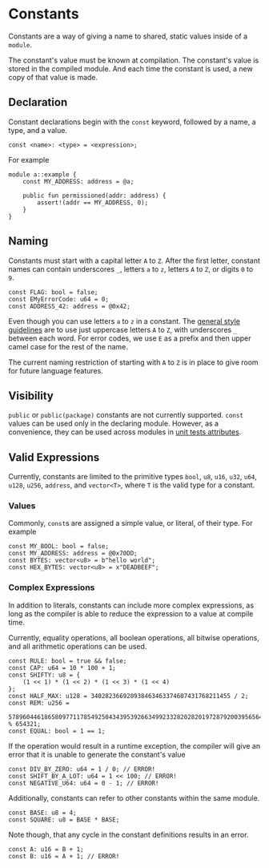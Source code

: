 # Constants

Constants are a way of giving a name to shared, static values inside of a `module`.

The constant's value must be known at compilation. The constant's value is stored in the compiled module.
And each time the constant is used, a new copy of that value is made.

## Declaration

Constant declarations begin with the `const` keyword, followed by a name, a type, and a value.

```text
const <name>: <type> = <expression>;
```

For example

```move
module a::example {
    const MY_ADDRESS: address = @a;

    public fun permissioned(addr: address) {
        assert!(addr == MY_ADDRESS, 0);
    }
}
```

## Naming

Constants must start with a capital letter `A` to `Z`. After the first letter, constant names can
contain underscores `_`, letters `a` to `z`, letters `A` to `Z`, or digits `0` to `9`.

```move
const FLAG: bool = false;
const EMyErrorCode: u64 = 0;
const ADDRESS_42: address = @0x42;
```

Even though you can use letters `a` to `z` in a constant. The
[general style guidelines](./coding-conventions.md) are to use just uppercase letters `A` to `Z`,
with underscores `_` between each word. For error codes, we use `E` as a prefix and then upper camel
case for the rest of the name.

The current naming restriction of starting with `A` to `Z` is in place to give room for future language
features.

## Visibility

`public` or `public(package)` constants are not currently supported. `const` values can be used only
in the declaring module. However, as a convenience, they can be used across modules in
[unit tests attributes](./unit-testing.md).

## Valid Expressions

Currently, constants are limited to the primitive types `bool`, `u8`, `u16`, `u32`, `u64`, `u128`,
`u256`, `address`, and `vector<T>`, where `T` is the valid type for a constant.

### Values

Commonly, `const`s are assigned a simple value, or literal, of their type. For example

```move
const MY_BOOL: bool = false;
const MY_ADDRESS: address = @0x70DD;
const BYTES: vector<u8> = b"hello world";
const HEX_BYTES: vector<u8> = x"DEADBEEF";
```

### Complex Expressions

In addition to literals, constants can include more complex expressions, as long as the compiler is
able to reduce the expression to a value at compile time.

Currently, equality operations, all boolean operations, all bitwise operations, and all arithmetic
operations can be used.

```move
const RULE: bool = true && false;
const CAP: u64 = 10 * 100 + 1;
const SHIFTY: u8 = {
    (1 << 1) * (1 << 2) * (1 << 3) * (1 << 4)
};
const HALF_MAX: u128 = 340282366920938463463374607431768211455 / 2;
const REM: u256 =
    57896044618658097711785492504343953926634992332820282019728792003956564819968 % 654321;
const EQUAL: bool = 1 == 1;
```

If the operation would result in a runtime exception, the compiler will give an error that it is
unable to generate the constant's value

```move
const DIV_BY_ZERO: u64 = 1 / 0; // ERROR!
const SHIFT_BY_A_LOT: u64 = 1 << 100; // ERROR!
const NEGATIVE_U64: u64 = 0 - 1; // ERROR!
```

Additionally, constants can refer to other constants within the same module.

```move
const BASE: u8 = 4;
const SQUARE: u8 = BASE * BASE;
```

Note though, that any cycle in the constant definitions results in an error.

```move
const A: u16 = B + 1;
const B: u16 = A + 1; // ERROR!
```
